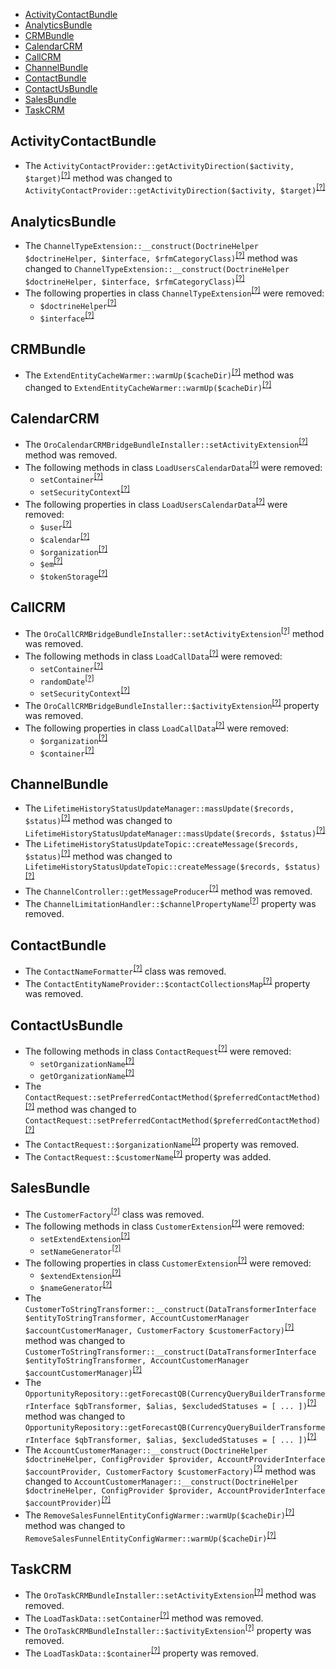 - [ActivityContactBundle](#activitycontactbundle)
- [AnalyticsBundle](#analyticsbundle)
- [CRMBundle](#crmbundle)
- [CalendarCRM](#calendarcrm)
- [CallCRM](#callcrm)
- [ChannelBundle](#channelbundle)
- [ContactBundle](#contactbundle)
- [ContactUsBundle](#contactusbundle)
- [SalesBundle](#salesbundle)
- [TaskCRM](#taskcrm)

ActivityContactBundle
---------------------
* The `ActivityContactProvider::getActivityDirection($activity, $target)`<sup>[[?]](https://github.com/oroinc/crm/tree/5.1.0/src/Oro/Bundle/ActivityContactBundle/Provider/ActivityContactProvider.php#L39 "Oro\Bundle\ActivityContactBundle\Provider\ActivityContactProvider")</sup> method was changed to `ActivityContactProvider::getActivityDirection($activity, $target)`<sup>[[?]](https://github.com/oroinc/crm/tree/6.0.0-rc/src/Oro/Bundle/ActivityContactBundle/Provider/ActivityContactProvider.php#L34 "Oro\Bundle\ActivityContactBundle\Provider\ActivityContactProvider")</sup>

AnalyticsBundle
---------------
* The `ChannelTypeExtension::__construct(DoctrineHelper $doctrineHelper, $interface, $rfmCategoryClass)`<sup>[[?]](https://github.com/oroinc/crm/tree/5.1.0/src/Oro/Bundle/AnalyticsBundle/Form/Extension/ChannelTypeExtension.php#L40 "Oro\Bundle\AnalyticsBundle\Form\Extension\ChannelTypeExtension")</sup> method was changed to `ChannelTypeExtension::__construct(DoctrineHelper $doctrineHelper, $interface, $rfmCategoryClass)`<sup>[[?]](https://github.com/oroinc/crm/tree/6.0.0-rc/src/Oro/Bundle/AnalyticsBundle/Form/Extension/ChannelTypeExtension.php#L33 "Oro\Bundle\AnalyticsBundle\Form\Extension\ChannelTypeExtension")</sup>
* The following properties in class `ChannelTypeExtension`<sup>[[?]](https://github.com/oroinc/crm/tree/5.1.0/src/Oro/Bundle/AnalyticsBundle/Form/Extension/ChannelTypeExtension.php#L28 "Oro\Bundle\AnalyticsBundle\Form\Extension\ChannelTypeExtension")</sup> were removed:
   - `$doctrineHelper`<sup>[[?]](https://github.com/oroinc/crm/tree/5.1.0/src/Oro/Bundle/AnalyticsBundle/Form/Extension/ChannelTypeExtension.php#L28 "Oro\Bundle\AnalyticsBundle\Form\Extension\ChannelTypeExtension::$doctrineHelper")</sup>
   - `$interface`<sup>[[?]](https://github.com/oroinc/crm/tree/5.1.0/src/Oro/Bundle/AnalyticsBundle/Form/Extension/ChannelTypeExtension.php#L33 "Oro\Bundle\AnalyticsBundle\Form\Extension\ChannelTypeExtension::$interface")</sup>

CRMBundle
---------
* The `ExtendEntityCacheWarmer::warmUp($cacheDir)`<sup>[[?]](https://github.com/oroinc/crm/tree/5.1.0/src/Oro/Bundle/CRMBundle/CacheWarmer/ExtendEntityCacheWarmer.php#L47 "Oro\Bundle\CRMBundle\CacheWarmer\ExtendEntityCacheWarmer")</sup> method was changed to `ExtendEntityCacheWarmer::warmUp($cacheDir)`<sup>[[?]](https://github.com/oroinc/crm/tree/6.0.0-rc/src/Oro/Bundle/CRMBundle/CacheWarmer/ExtendEntityCacheWarmer.php#L48 "Oro\Bundle\CRMBundle\CacheWarmer\ExtendEntityCacheWarmer")</sup>

CalendarCRM
-----------
* The `OroCalendarCRMBridgeBundleInstaller::setActivityExtension`<sup>[[?]](https://github.com/oroinc/crm/tree/5.1.0/src/Oro/Bridge/CalendarCRM/Migrations/Schema/OroCalendarCRMBridgeBundleInstaller.php#L21 "Oro\Bridge\CalendarCRM\Migrations\Schema\OroCalendarCRMBridgeBundleInstaller::setActivityExtension")</sup> method was removed.
* The following methods in class `LoadUsersCalendarData`<sup>[[?]](https://github.com/oroinc/crm/tree/5.1.0/src/Oro/Bridge/CalendarCRM/Migrations/Data/Demo/ORM/LoadUsersCalendarData.php#L67 "Oro\Bridge\CalendarCRM\Migrations\Data\Demo\ORM\LoadUsersCalendarData")</sup> were removed:
   - `setContainer`<sup>[[?]](https://github.com/oroinc/crm/tree/5.1.0/src/Oro/Bridge/CalendarCRM/Migrations/Data/Demo/ORM/LoadUsersCalendarData.php#L67 "Oro\Bridge\CalendarCRM\Migrations\Data\Demo\ORM\LoadUsersCalendarData::setContainer")</sup>
   - `setSecurityContext`<sup>[[?]](https://github.com/oroinc/crm/tree/5.1.0/src/Oro/Bridge/CalendarCRM/Migrations/Data/Demo/ORM/LoadUsersCalendarData.php#L330 "Oro\Bridge\CalendarCRM\Migrations\Data\Demo\ORM\LoadUsersCalendarData::setSecurityContext")</sup>
* The following properties in class `LoadUsersCalendarData`<sup>[[?]](https://github.com/oroinc/crm/tree/5.1.0/src/Oro/Bridge/CalendarCRM/Migrations/Data/Demo/ORM/LoadUsersCalendarData.php#L36 "Oro\Bridge\CalendarCRM\Migrations\Data\Demo\ORM\LoadUsersCalendarData")</sup> were removed:
   - `$user`<sup>[[?]](https://github.com/oroinc/crm/tree/5.1.0/src/Oro/Bridge/CalendarCRM/Migrations/Data/Demo/ORM/LoadUsersCalendarData.php#L36 "Oro\Bridge\CalendarCRM\Migrations\Data\Demo\ORM\LoadUsersCalendarData::$user")</sup>
   - `$calendar`<sup>[[?]](https://github.com/oroinc/crm/tree/5.1.0/src/Oro/Bridge/CalendarCRM/Migrations/Data/Demo/ORM/LoadUsersCalendarData.php#L39 "Oro\Bridge\CalendarCRM\Migrations\Data\Demo\ORM\LoadUsersCalendarData::$calendar")</sup>
   - `$organization`<sup>[[?]](https://github.com/oroinc/crm/tree/5.1.0/src/Oro/Bridge/CalendarCRM/Migrations/Data/Demo/ORM/LoadUsersCalendarData.php#L42 "Oro\Bridge\CalendarCRM\Migrations\Data\Demo\ORM\LoadUsersCalendarData::$organization")</sup>
   - `$em`<sup>[[?]](https://github.com/oroinc/crm/tree/5.1.0/src/Oro/Bridge/CalendarCRM/Migrations/Data/Demo/ORM/LoadUsersCalendarData.php#L45 "Oro\Bridge\CalendarCRM\Migrations\Data\Demo\ORM\LoadUsersCalendarData::$em")</sup>
   - `$tokenStorage`<sup>[[?]](https://github.com/oroinc/crm/tree/5.1.0/src/Oro/Bridge/CalendarCRM/Migrations/Data/Demo/ORM/LoadUsersCalendarData.php#L48 "Oro\Bridge\CalendarCRM\Migrations\Data\Demo\ORM\LoadUsersCalendarData::$tokenStorage")</sup>

CallCRM
-------
* The `OroCallCRMBridgeBundleInstaller::setActivityExtension`<sup>[[?]](https://github.com/oroinc/crm/tree/5.1.0/src/Oro/Bridge/CallCRM/Migrations/Schema/OroCallCRMBridgeBundleInstaller.php#L21 "Oro\Bridge\CallCRM\Migrations\Schema\OroCallCRMBridgeBundleInstaller::setActivityExtension")</sup> method was removed.
* The following methods in class `LoadCallData`<sup>[[?]](https://github.com/oroinc/crm/tree/5.1.0/src/Oro/Bridge/CallCRM/Migrations/Data/Demo/ORM/LoadCallData.php#L49 "Oro\Bridge\CallCRM\Migrations\Data\Demo\ORM\LoadCallData")</sup> were removed:
   - `setContainer`<sup>[[?]](https://github.com/oroinc/crm/tree/5.1.0/src/Oro/Bridge/CallCRM/Migrations/Data/Demo/ORM/LoadCallData.php#L49 "Oro\Bridge\CallCRM\Migrations\Data\Demo\ORM\LoadCallData::setContainer")</sup>
   - `randomDate`<sup>[[?]](https://github.com/oroinc/crm/tree/5.1.0/src/Oro/Bridge/CallCRM/Migrations/Data/Demo/ORM/LoadCallData.php#L152 "Oro\Bridge\CallCRM\Migrations\Data\Demo\ORM\LoadCallData::randomDate")</sup>
   - `setSecurityContext`<sup>[[?]](https://github.com/oroinc/crm/tree/5.1.0/src/Oro/Bridge/CallCRM/Migrations/Data/Demo/ORM/LoadCallData.php#L168 "Oro\Bridge\CallCRM\Migrations\Data\Demo\ORM\LoadCallData::setSecurityContext")</sup>
* The `OroCallCRMBridgeBundleInstaller::$activityExtension`<sup>[[?]](https://github.com/oroinc/crm/tree/5.1.0/src/Oro/Bridge/CallCRM/Migrations/Schema/OroCallCRMBridgeBundleInstaller.php#L16 "Oro\Bridge\CallCRM\Migrations\Schema\OroCallCRMBridgeBundleInstaller::$activityExtension")</sup> property was removed.
* The following properties in class `LoadCallData`<sup>[[?]](https://github.com/oroinc/crm/tree/5.1.0/src/Oro/Bridge/CallCRM/Migrations/Data/Demo/ORM/LoadCallData.php#L33 "Oro\Bridge\CallCRM\Migrations\Data\Demo\ORM\LoadCallData")</sup> were removed:
   - `$organization`<sup>[[?]](https://github.com/oroinc/crm/tree/5.1.0/src/Oro/Bridge/CallCRM/Migrations/Data/Demo/ORM/LoadCallData.php#L33 "Oro\Bridge\CallCRM\Migrations\Data\Demo\ORM\LoadCallData::$organization")</sup>
   - `$container`<sup>[[?]](https://github.com/oroinc/crm/tree/5.1.0/src/Oro/Bridge/CallCRM/Migrations/Data/Demo/ORM/LoadCallData.php#L36 "Oro\Bridge\CallCRM\Migrations\Data\Demo\ORM\LoadCallData::$container")</sup>

ChannelBundle
-------------
* The `LifetimeHistoryStatusUpdateManager::massUpdate($records, $status)`<sup>[[?]](https://github.com/oroinc/crm/tree/5.1.0/src/Oro/Bundle/ChannelBundle/Entity/Manager/LifetimeHistoryStatusUpdateManager.php#L33 "Oro\Bundle\ChannelBundle\Entity\Manager\LifetimeHistoryStatusUpdateManager")</sup> method was changed to `LifetimeHistoryStatusUpdateManager::massUpdate($records, $status)`<sup>[[?]](https://github.com/oroinc/crm/tree/6.0.0-rc/src/Oro/Bundle/ChannelBundle/Entity/Manager/LifetimeHistoryStatusUpdateManager.php#L33 "Oro\Bundle\ChannelBundle\Entity\Manager\LifetimeHistoryStatusUpdateManager")</sup>
* The `LifetimeHistoryStatusUpdateTopic::createMessage($records, $status)`<sup>[[?]](https://github.com/oroinc/crm/tree/5.1.0/src/Oro/Bundle/ChannelBundle/Async/Topic/LifetimeHistoryStatusUpdateTopic.php#L40 "Oro\Bundle\ChannelBundle\Async\Topic\LifetimeHistoryStatusUpdateTopic")</sup> method was changed to `LifetimeHistoryStatusUpdateTopic::createMessage($records, $status)`<sup>[[?]](https://github.com/oroinc/crm/tree/6.0.0-rc/src/Oro/Bundle/ChannelBundle/Async/Topic/LifetimeHistoryStatusUpdateTopic.php#L40 "Oro\Bundle\ChannelBundle\Async\Topic\LifetimeHistoryStatusUpdateTopic")</sup>
* The `ChannelController::getMessageProducer`<sup>[[?]](https://github.com/oroinc/crm/tree/5.1.0/src/Oro/Bundle/ChannelBundle/Controller/ChannelController.php#L125 "Oro\Bundle\ChannelBundle\Controller\ChannelController::getMessageProducer")</sup> method was removed.
* The `ChannelLimitationHandler::$channelPropertyName`<sup>[[?]](https://github.com/oroinc/crm/tree/5.1.0/src/Oro/Bundle/ChannelBundle/Autocomplete/ChannelLimitationHandler.php#L16 "Oro\Bundle\ChannelBundle\Autocomplete\ChannelLimitationHandler::$channelPropertyName")</sup> property was removed.

ContactBundle
-------------
* The `ContactNameFormatter`<sup>[[?]](https://github.com/oroinc/crm/tree/5.1.0/src/Oro/Bundle/ContactBundle/Formatter/ContactNameFormatter.php#L8 "Oro\Bundle\ContactBundle\Formatter\ContactNameFormatter")</sup> class was removed.
* The `ContactEntityNameProvider::$contactCollectionsMap`<sup>[[?]](https://github.com/oroinc/crm/tree/5.1.0/src/Oro/Bundle/ContactBundle/Provider/ContactEntityNameProvider.php#L13 "Oro\Bundle\ContactBundle\Provider\ContactEntityNameProvider::$contactCollectionsMap")</sup> property was removed.

ContactUsBundle
---------------
* The following methods in class `ContactRequest`<sup>[[?]](https://github.com/oroinc/crm/tree/5.1.0/src/Oro/Bundle/ContactUsBundle/Entity/ContactRequest.php#L114 "Oro\Bundle\ContactUsBundle\Entity\ContactRequest")</sup> were removed:
   - `setOrganizationName`<sup>[[?]](https://github.com/oroinc/crm/tree/5.1.0/src/Oro/Bundle/ContactUsBundle/Entity/ContactRequest.php#L114 "Oro\Bundle\ContactUsBundle\Entity\ContactRequest::setOrganizationName")</sup>
   - `getOrganizationName`<sup>[[?]](https://github.com/oroinc/crm/tree/5.1.0/src/Oro/Bundle/ContactUsBundle/Entity/ContactRequest.php#L122 "Oro\Bundle\ContactUsBundle\Entity\ContactRequest::getOrganizationName")</sup>
* The `ContactRequest::setPreferredContactMethod($preferredContactMethod)`<sup>[[?]](https://github.com/oroinc/crm/tree/5.1.0/src/Oro/Bundle/ContactUsBundle/Entity/ContactRequest.php#L130 "Oro\Bundle\ContactUsBundle\Entity\ContactRequest")</sup> method was changed to `ContactRequest::setPreferredContactMethod($preferredContactMethod)`<sup>[[?]](https://github.com/oroinc/crm/tree/6.0.0-rc/src/Oro/Bundle/ContactUsBundle/Entity/ContactRequest.php#L86 "Oro\Bundle\ContactUsBundle\Entity\ContactRequest")</sup>
* The `ContactRequest::$organizationName`<sup>[[?]](https://github.com/oroinc/crm/tree/5.1.0/src/Oro/Bundle/ContactUsBundle/Entity/ContactRequest.php#L63 "Oro\Bundle\ContactUsBundle\Entity\ContactRequest::$organizationName")</sup> property was removed.
* The `ContactRequest::$customerName`<sup>[[?]](https://github.com/oroinc/crm/blob/6.0.0/src/Oro/Bundle/ContactUsBundle/Entity/ContactRequest.php#L52 "Oro\Bundle\ContactUsBundle\Entity\ContactRequest::$customerName")</sup> property was added.

SalesBundle
-----------
* The `CustomerFactory`<sup>[[?]](https://github.com/oroinc/crm/tree/5.1.0/src/Oro/Bundle/SalesBundle/Entity/Factory/CustomerFactory.php#L10 "Oro\Bundle\SalesBundle\Entity\Factory\CustomerFactory")</sup> class was removed.
* The following methods in class `CustomerExtension`<sup>[[?]](https://github.com/oroinc/crm/tree/5.1.0/src/Oro/Bundle/SalesBundle/Migration/Extension/CustomerExtension.php#L29 "Oro\Bundle\SalesBundle\Migration\Extension\CustomerExtension")</sup> were removed:
   - `setExtendExtension`<sup>[[?]](https://github.com/oroinc/crm/tree/5.1.0/src/Oro/Bundle/SalesBundle/Migration/Extension/CustomerExtension.php#L29 "Oro\Bundle\SalesBundle\Migration\Extension\CustomerExtension::setExtendExtension")</sup>
   - `setNameGenerator`<sup>[[?]](https://github.com/oroinc/crm/tree/5.1.0/src/Oro/Bundle/SalesBundle/Migration/Extension/CustomerExtension.php#L37 "Oro\Bundle\SalesBundle\Migration\Extension\CustomerExtension::setNameGenerator")</sup>
* The following properties in class `CustomerExtension`<sup>[[?]](https://github.com/oroinc/crm/tree/5.1.0/src/Oro/Bundle/SalesBundle/Migration/Extension/CustomerExtension.php#L21 "Oro\Bundle\SalesBundle\Migration\Extension\CustomerExtension")</sup> were removed:
   - `$extendExtension`<sup>[[?]](https://github.com/oroinc/crm/tree/5.1.0/src/Oro/Bundle/SalesBundle/Migration/Extension/CustomerExtension.php#L21 "Oro\Bundle\SalesBundle\Migration\Extension\CustomerExtension::$extendExtension")</sup>
   - `$nameGenerator`<sup>[[?]](https://github.com/oroinc/crm/tree/5.1.0/src/Oro/Bundle/SalesBundle/Migration/Extension/CustomerExtension.php#L24 "Oro\Bundle\SalesBundle\Migration\Extension\CustomerExtension::$nameGenerator")</sup>
* The `CustomerToStringTransformer::__construct(DataTransformerInterface $entityToStringTransformer, AccountCustomerManager $accountCustomerManager, CustomerFactory $customerFactory)`<sup>[[?]](https://github.com/oroinc/crm/tree/5.1.0/src/Oro/Bundle/SalesBundle/Form/DataTransformer/CustomerToStringTransformer.php#L17 "Oro\Bundle\SalesBundle\Form\DataTransformer\CustomerToStringTransformer")</sup> method was changed to `CustomerToStringTransformer::__construct(DataTransformerInterface $entityToStringTransformer, AccountCustomerManager $accountCustomerManager)`<sup>[[?]](https://github.com/oroinc/crm/tree/6.0.0-rc/src/Oro/Bundle/SalesBundle/Form/DataTransformer/CustomerToStringTransformer.php#L16 "Oro\Bundle\SalesBundle\Form\DataTransformer\CustomerToStringTransformer")</sup>
* The `OpportunityRepository::getForecastQB(CurrencyQueryBuilderTransformerInterface $qbTransformer, $alias, $excludedStatuses = [ ... ])`<sup>[[?]](https://github.com/oroinc/crm/tree/5.1.0/src/Oro/Bundle/SalesBundle/Entity/Repository/OpportunityRepository.php#L203 "Oro\Bundle\SalesBundle\Entity\Repository\OpportunityRepository")</sup> method was changed to `OpportunityRepository::getForecastQB(CurrencyQueryBuilderTransformerInterface $qbTransformer, $alias, $excludedStatuses = [ ... ])`<sup>[[?]](https://github.com/oroinc/crm/tree/6.0.0-rc/src/Oro/Bundle/SalesBundle/Entity/Repository/OpportunityRepository.php#L203 "Oro\Bundle\SalesBundle\Entity\Repository\OpportunityRepository")</sup>
* The `AccountCustomerManager::__construct(DoctrineHelper $doctrineHelper, ConfigProvider $provider, AccountProviderInterface $accountProvider, CustomerFactory $customerFactory)`<sup>[[?]](https://github.com/oroinc/crm/tree/5.1.0/src/Oro/Bundle/SalesBundle/Entity/Manager/AccountCustomerManager.php#L23 "Oro\Bundle\SalesBundle\Entity\Manager\AccountCustomerManager")</sup> method was changed to `AccountCustomerManager::__construct(DoctrineHelper $doctrineHelper, ConfigProvider $provider, AccountProviderInterface $accountProvider)`<sup>[[?]](https://github.com/oroinc/crm/tree/6.0.0-rc/src/Oro/Bundle/SalesBundle/Entity/Manager/AccountCustomerManager.php#L22 "Oro\Bundle\SalesBundle\Entity\Manager\AccountCustomerManager")</sup>
* The `RemoveSalesFunnelEntityConfigWarmer::warmUp($cacheDir)`<sup>[[?]](https://github.com/oroinc/crm/tree/5.1.0/src/Oro/Bundle/SalesBundle/CacheWarmer/RemoveSalesFunnelEntityConfigWarmer.php#L44 "Oro\Bundle\SalesBundle\CacheWarmer\RemoveSalesFunnelEntityConfigWarmer")</sup> method was changed to `RemoveSalesFunnelEntityConfigWarmer::warmUp($cacheDir)`<sup>[[?]](https://github.com/oroinc/crm/tree/6.0.0-rc/src/Oro/Bundle/SalesBundle/CacheWarmer/RemoveSalesFunnelEntityConfigWarmer.php#L44 "Oro\Bundle\SalesBundle\CacheWarmer\RemoveSalesFunnelEntityConfigWarmer")</sup>

TaskCRM
-------
* The `OroTaskCRMBundleInstaller::setActivityExtension`<sup>[[?]](https://github.com/oroinc/crm/tree/5.1.0/src/Oro/Bridge/TaskCRM/Migrations/Schema/OroTaskCRMBundleInstaller.php#L21 "Oro\Bridge\TaskCRM\Migrations\Schema\OroTaskCRMBundleInstaller::setActivityExtension")</sup> method was removed.
* The `LoadTaskData::setContainer`<sup>[[?]](https://github.com/oroinc/crm/tree/5.1.0/src/Oro/Bridge/TaskCRM/Migrations/Data/Demo/ORM/LoadTaskData.php#L95 "Oro\Bridge\TaskCRM\Migrations\Data\Demo\ORM\LoadTaskData::setContainer")</sup> method was removed.
* The `OroTaskCRMBundleInstaller::$activityExtension`<sup>[[?]](https://github.com/oroinc/crm/tree/5.1.0/src/Oro/Bridge/TaskCRM/Migrations/Schema/OroTaskCRMBundleInstaller.php#L16 "Oro\Bridge\TaskCRM\Migrations\Schema\OroTaskCRMBundleInstaller::$activityExtension")</sup> property was removed.
* The `LoadTaskData::$container`<sup>[[?]](https://github.com/oroinc/crm/tree/5.1.0/src/Oro/Bridge/TaskCRM/Migrations/Data/Demo/ORM/LoadTaskData.php#L78 "Oro\Bridge\TaskCRM\Migrations\Data\Demo\ORM\LoadTaskData::$container")</sup> property was removed.

